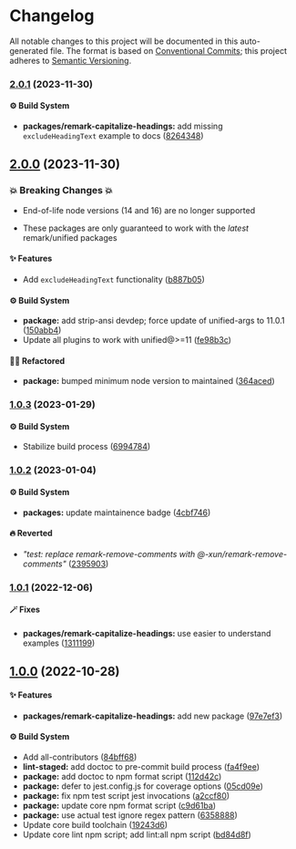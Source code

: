 # Changelog

All notable changes to this project will be documented in this auto-generated
file. The format is based on [Conventional Commits][1]; this project adheres to
[Semantic Versioning][2].

### [2.0.1][3] (2023-11-30)

#### ⚙️ Build System

- **packages/remark-capitalize-headings:** add missing `excludeHeadingText`
  example to docs ([8264348][4])

## [2.0.0][5] (2023-11-30)

### 💥 Breaking Changes 💥

- End-of-life node versions (14 and 16) are no longer supported

- These packages are only guaranteed to work with the _latest_ remark/unified
  packages

#### ✨ Features

- Add `excludeHeadingText` functionality ([b887b05][6])

#### ⚙️ Build System

- **package:** add strip-ansi devdep; force update of unified-args to 11.0.1
  ([150abb4][7])
- Update all plugins to work with unified@>=11 ([fe98b3c][8])

#### 🧙🏿 Refactored

- **package:** bumped minimum node version to maintained ([364aced][9])

### [1.0.3][10] (2023-01-29)

#### ⚙️ Build System

- Stabilize build process ([6994784][11])

### [1.0.2][12] (2023-01-04)

#### ⚙️ Build System

- **packages:** update maintainence badge ([4cbf746][13])

#### 🔥 Reverted

- _"test: replace remark-remove-comments with
  @-xun/remark-remove-comments"_ ([2395903][14])

### [1.0.1][15] (2022-12-06)

#### 🪄 Fixes

- **packages/remark-capitalize-headings:** use easier to understand examples
  ([1311199][16])

## [1.0.0][17] (2022-10-28)

#### ✨ Features

- **packages/remark-capitalize-headings:** add new package ([97e7ef3][18])

#### ⚙️ Build System

- Add all-contributors ([84bff68][19])
- **lint-staged:** add doctoc to pre-commit build process ([fa4f9ee][20])
- **package:** add doctoc to npm format script ([112d42c][21])
- **package:** defer to jest.config.js for coverage options ([05cd09e][22])
- **package:** fix npm test script jest invocations ([a2ccf80][23])
- **package:** update core npm format script ([c9d61ba][24])
- **package:** use actual test ignore regex pattern ([6358888][25])
- Update core build toolchain ([19243d6][26])
- Update core lint npm script; add lint:all npm script ([bd84d8f][27])

[1]: https://conventionalcommits.org
[2]: https://semver.org
[3]:
  https://github.com/Xunnamius/unified-utils/compare/remark-capitalize-headings@2.0.0...remark-capitalize-headings@2.0.1
[4]:
  https://github.com/Xunnamius/unified-utils/commit/826434899d23711a6f7e306e7d1d86fe053b09e3
[5]:
  https://github.com/Xunnamius/unified-utils/compare/remark-capitalize-headings@1.0.3...remark-capitalize-headings@2.0.0
[6]:
  https://github.com/Xunnamius/unified-utils/commit/b887b05deaa81f5c600e0a30c8bf949cafde54b9
[7]:
  https://github.com/Xunnamius/unified-utils/commit/150abb424fd30e84336ddf8b1f443d75a04c30a1
[8]:
  https://github.com/Xunnamius/unified-utils/commit/fe98b3c7f06f4356bed713d2edb7d6f7f749617b
[9]:
  https://github.com/Xunnamius/unified-utils/commit/364aced3f0c8d4e56df8cde24419d13f568cb68f
[10]:
  https://github.com/Xunnamius/unified-utils/compare/remark-capitalize-headings@1.0.2...remark-capitalize-headings@1.0.3
[11]:
  https://github.com/Xunnamius/unified-utils/commit/69947844f42e618f336aeeb9af1d6c9f4ee1e82b
[12]:
  https://github.com/Xunnamius/unified-utils/compare/remark-capitalize-headings@1.0.1...remark-capitalize-headings@1.0.2
[13]:
  https://github.com/Xunnamius/unified-utils/commit/4cbf746b78c3bb369c3b27228ec582c3a3e47c54
[14]:
  https://github.com/Xunnamius/unified-utils/commit/23959035752e76f19ec4440cd762b4594fdb93bf
[15]:
  https://github.com/Xunnamius/unified-utils/compare/remark-capitalize-headings@1.0.0...remark-capitalize-headings@1.0.1
[16]:
  https://github.com/Xunnamius/unified-utils/commit/1311199e584bd9a867e448ab69e8507c3e768183
[17]:
  https://github.com/Xunnamius/unified-utils/compare/05cd09e0cf13f18fa56f6156516bcf546b1238e6...remark-capitalize-headings@1.0.0
[18]:
  https://github.com/Xunnamius/unified-utils/commit/97e7ef33888a54b4fadff9a67684e3f63ed3786c
[19]:
  https://github.com/Xunnamius/unified-utils/commit/84bff68339c7a742c104c0f2545fe62b28c8b473
[20]:
  https://github.com/Xunnamius/unified-utils/commit/fa4f9ee3f9cd922875cf077f6d8b74105f0ba55e
[21]:
  https://github.com/Xunnamius/unified-utils/commit/112d42c6999f758ff618f4e116eb7cf38c09f77c
[22]:
  https://github.com/Xunnamius/unified-utils/commit/05cd09e0cf13f18fa56f6156516bcf546b1238e6
[23]:
  https://github.com/Xunnamius/unified-utils/commit/a2ccf801276c84e54d3fc1afaad574f78408d86f
[24]:
  https://github.com/Xunnamius/unified-utils/commit/c9d61bacbd52bc76b05abd3426474bf0176c3cd9
[25]:
  https://github.com/Xunnamius/unified-utils/commit/63588887a7377f3ee7488b19c87f1f2bf1faa811
[26]:
  https://github.com/Xunnamius/unified-utils/commit/19243d623ba14cfd629c5e4632e6a75de508592b
[27]:
  https://github.com/Xunnamius/unified-utils/commit/bd84d8fc1fb5c4d1828a16a47214a6730f34899a
